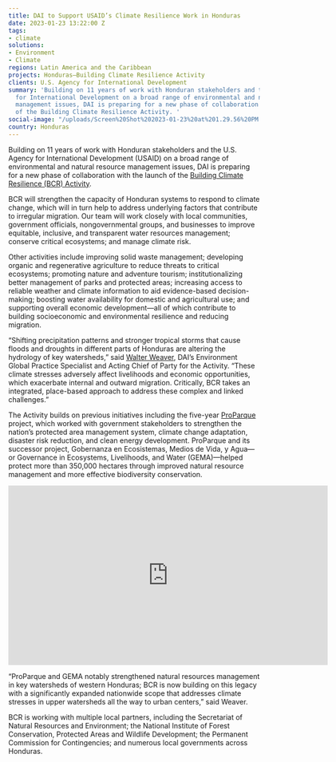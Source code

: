 ```yaml
---
title: DAI to Support USAID’s Climate Resilience Work in Honduras
date: 2023-01-23 13:22:00 Z
tags:
- climate
solutions:
- Environment
- Climate
regions: Latin America and the Caribbean
projects: Honduras—Building Climate Resilience Activity
clients: U.S. Agency for International Development
summary: 'Building on 11 years of work with Honduran stakeholders and the U.S. Agency
  for International Development on a broad range of environmental and natural resource
  management issues, DAI is preparing for a new phase of collaboration with the launch
  of the Building Climate Resilience Activity. '
social-image: "/uploads/Screen%20Shot%202023-01-23%20at%201.29.56%20PM.png"
country: Honduras
---
```


Building on 11 years of work with Honduran stakeholders and the U.S. Agency for International Development (USAID) on a broad range of environmental and natural resource management issues, DAI is preparing for a new phase of collaboration with the launch of the [Building Climate Resilience (BCR) Activity](https://www.dai.com/our-work/projects/honduras-building-climate-resilience-activity). 
 
BCR will strengthen the capacity of Honduran systems to respond to climate change, which will in turn help to address underlying factors that contribute to irregular migration. Our team will work closely with local communities, government officials, nongovernmental groups, and businesses to improve equitable, inclusive, and transparent water resources management; conserve critical ecosystems; and manage climate risk. 

Other activities include improving solid waste management; developing organic and regenerative agriculture to reduce threats to critical ecosystems; promoting nature and adventure tourism; institutionalizing better management of parks and protected areas; increasing access to reliable weather and climate information to aid evidence-based decision-making; boosting water availability for domestic and agricultural use; and supporting overall economic development—all of which contribute to building socioeconomic and environmental resilience and reducing migration.
 
“Shifting precipitation patterns and stronger tropical storms that cause floods and droughts in different parts of Honduras are altering the hydrology of key watersheds,” said [Walter Weaver](https://www.dai.com/who-we-are/our-team/walter-weaver), DAI’s Environment Global Practice Specialist and Acting Chief of Party for the Activity. “These climate stresses adversely affect livelihoods and economic opportunities, which exacerbate internal and outward migration. Critically, BCR takes an integrated, place-based approach to address these complex and linked challenges.” 
 
The Activity builds on previous initiatives including the five-year [ProParque](https://www.dai.com/our-work/projects/honduras-ProParque-GEMA) project, which worked with government stakeholders to strengthen the nation’s protected area management system, climate change adaptation, disaster risk reduction, and clean energy development. ProParque and its successor project, Gobernanza en Ecosistemas, Medios de Vida, y Agua—or Governance in Ecosystems, Livelihoods, and Water (GEMA)—helped protect more than 350,000 hectares through improved natural resource management and more effective biodiversity conservation.

<iframe src="https://player.vimeo.com/video/633022956?h=fbb606df62" width="640" height="360" frameborder="0" allow="autoplay; fullscreen; picture-in-picture" allowfullscreen></iframe> 
 
“ProParque and GEMA notably strengthened natural resources management in key watersheds of western Honduras; BCR is now building on this legacy with a significantly expanded nationwide scope that addresses climate stresses in upper watersheds all the way to urban centers,” said Weaver. 

BCR is working with multiple local partners, including the Secretariat of Natural Resources and Environment; the National Institute of Forest Conservation, Protected Areas and Wildlife Development; the Permanent Commission for Contingencies; and numerous local governments across Honduras.    